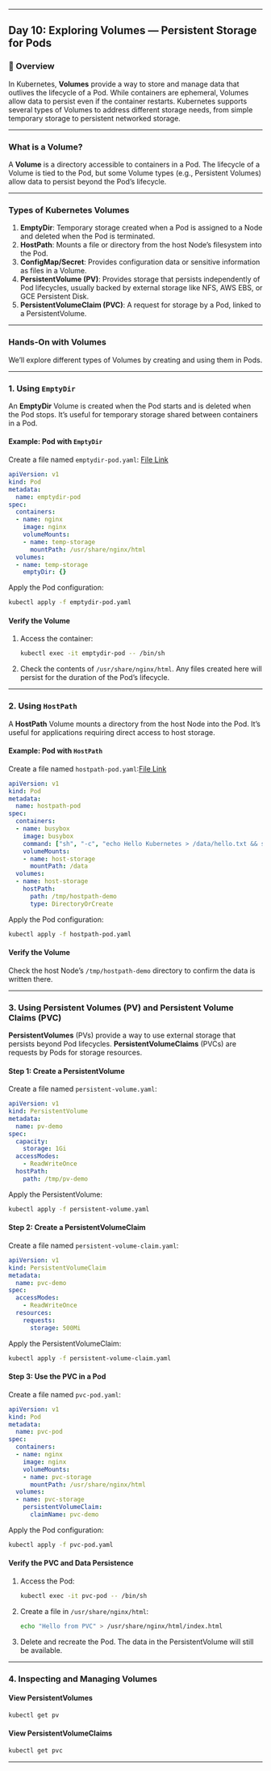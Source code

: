 ﻿---

## Day 10: Exploring Volumes — Persistent Storage for Pods

### 📘 Overview

In Kubernetes, **Volumes** provide a way to store and manage data that outlives the lifecycle of a Pod. While containers are ephemeral, Volumes allow data to persist even if the container restarts. Kubernetes supports several types of Volumes to address different storage needs, from simple temporary storage to persistent networked storage.

---

### What is a Volume?

A **Volume** is a directory accessible to containers in a Pod. The lifecycle of a Volume is tied to the Pod, but some Volume types (e.g., Persistent Volumes) allow data to persist beyond the Pod’s lifecycle.

---

### Types of Kubernetes Volumes

1. **EmptyDir**: Temporary storage created when a Pod is assigned to a Node and deleted when the Pod is terminated.
2. **HostPath**: Mounts a file or directory from the host Node’s filesystem into the Pod.
3. **ConfigMap/Secret**: Provides configuration data or sensitive information as files in a Volume.
4. **PersistentVolume (PV)**: Provides storage that persists independently of Pod lifecycles, usually backed by external storage like NFS, AWS EBS, or GCE Persistent Disk.
5. **PersistentVolumeClaim (PVC)**: A request for storage by a Pod, linked to a PersistentVolume.

---


### Hands-On with Volumes

We’ll explore different types of Volumes by creating and using them in Pods.

---

### 1. Using `EmptyDir`

An **EmptyDir** Volume is created when the Pod starts and is deleted when the Pod stops. It’s useful for temporary storage shared between containers in a Pod.

#### Example: Pod with `EmptyDir`

Create a file named `emptydir-pod.yaml`: [File Link](https://github.com/oneananda/100-Days-of-Kubernetes/blob/main/Day%20010-Volumes-Persistent%20Storage%20for%20Pods/YAMLs/emptydir-pod.yaml)

```yaml
apiVersion: v1
kind: Pod
metadata:
  name: emptydir-pod
spec:
  containers:
  - name: nginx
    image: nginx
    volumeMounts:
    - name: temp-storage
      mountPath: /usr/share/nginx/html
  volumes:
  - name: temp-storage
    emptyDir: {}
```

Apply the Pod configuration:

```bash
kubectl apply -f emptydir-pod.yaml
```

#### Verify the Volume

1. Access the container:
   ```bash
   kubectl exec -it emptydir-pod -- /bin/sh
   ```
2. Check the contents of `/usr/share/nginx/html`. Any files created here will persist for the duration of the Pod’s lifecycle.

---

### 2. Using `HostPath`

A **HostPath** Volume mounts a directory from the host Node into the Pod. It’s useful for applications requiring direct access to host storage.

#### Example: Pod with `HostPath`

Create a file named `hostpath-pod.yaml`:[File Link](https://github.com/oneananda/100-Days-of-Kubernetes/blob/main/Day%20010-Volumes-Persistent%20Storage%20for%20Pods/YAMLs/hostpath-pod.yaml)

```yaml
apiVersion: v1
kind: Pod
metadata:
  name: hostpath-pod
spec:
  containers:
  - name: busybox
    image: busybox
    command: ["sh", "-c", "echo Hello Kubernetes > /data/hello.txt && sleep 3600"]
    volumeMounts:
    - name: host-storage
      mountPath: /data
  volumes:
  - name: host-storage
    hostPath:
      path: /tmp/hostpath-demo
      type: DirectoryOrCreate
```

Apply the Pod configuration:

```bash
kubectl apply -f hostpath-pod.yaml
```

#### Verify the Volume

Check the host Node’s `/tmp/hostpath-demo` directory to confirm the data is written there.

---

### 3. Using Persistent Volumes (PV) and Persistent Volume Claims (PVC)

**PersistentVolumes** (PVs) provide a way to use external storage that persists beyond Pod lifecycles. **PersistentVolumeClaims** (PVCs) are requests by Pods for storage resources.

#### Step 1: Create a PersistentVolume

Create a file named `persistent-volume.yaml`:

```yaml
apiVersion: v1
kind: PersistentVolume
metadata:
  name: pv-demo
spec:
  capacity:
    storage: 1Gi
  accessModes:
    - ReadWriteOnce
  hostPath:
    path: /tmp/pv-demo
```

Apply the PersistentVolume:

```bash
kubectl apply -f persistent-volume.yaml
```

#### Step 2: Create a PersistentVolumeClaim

Create a file named `persistent-volume-claim.yaml`:

```yaml
apiVersion: v1
kind: PersistentVolumeClaim
metadata:
  name: pvc-demo
spec:
  accessModes:
    - ReadWriteOnce
  resources:
    requests:
      storage: 500Mi
```

Apply the PersistentVolumeClaim:

```bash
kubectl apply -f persistent-volume-claim.yaml
```

#### Step 3: Use the PVC in a Pod

Create a file named `pvc-pod.yaml`:

```yaml
apiVersion: v1
kind: Pod
metadata:
  name: pvc-pod
spec:
  containers:
  - name: nginx
    image: nginx
    volumeMounts:
    - name: pvc-storage
      mountPath: /usr/share/nginx/html
  volumes:
  - name: pvc-storage
    persistentVolumeClaim:
      claimName: pvc-demo
```

Apply the Pod configuration:

```bash
kubectl apply -f pvc-pod.yaml
```

#### Verify the PVC and Data Persistence

1. Access the Pod:
   ```bash
   kubectl exec -it pvc-pod -- /bin/sh
   ```
2. Create a file in `/usr/share/nginx/html`:
   ```bash
   echo "Hello from PVC" > /usr/share/nginx/html/index.html
   ```
3. Delete and recreate the Pod. The data in the PersistentVolume will still be available.

---

### 4. Inspecting and Managing Volumes

#### View PersistentVolumes
```bash
kubectl get pv
```

#### View PersistentVolumeClaims
```bash
kubectl get pvc
```

---